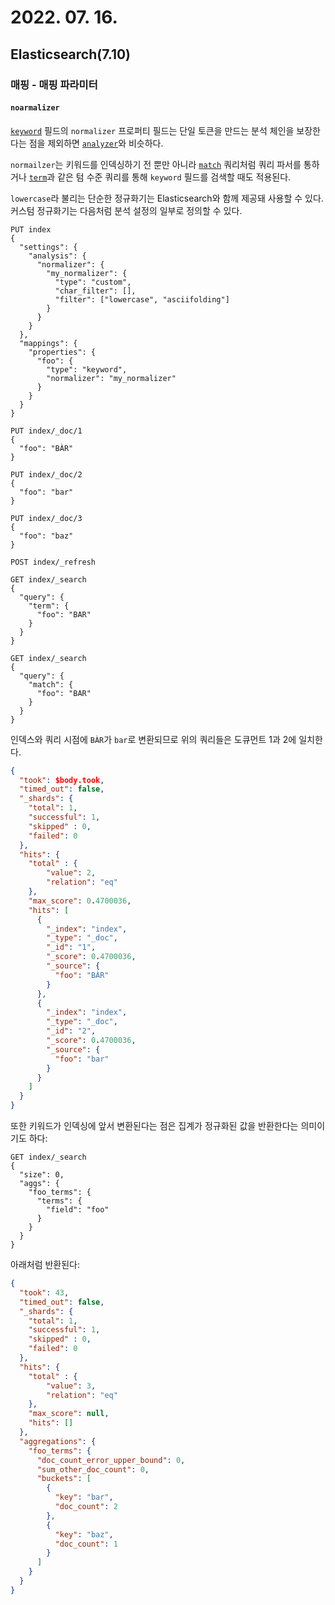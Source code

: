 # 2022. 07. 16.

## Elasticsearch(7.10)

### 매핑 - 매핑 파라미터

#### `noarmalizer`

[`keyword`][keyword] 필드의 `normalizer` 프로퍼티 필드는 단일 토큰을 만드는 분석 체인을 보장한다는 점을 제외하면 [`analyzer`][analyzer]와 비슷하다.

`normailzer`는 키워드를 인덱싱하기 전 뿐만 아니라 [`match`][match] 쿼리처럼 쿼리 파서를 통하거나 [`term`][term-query]과 같은 텀 수준 쿼리를 통해  `keyword` 필드를 검색할 때도 적용된다.

`lowercase`라 불리는 단순한 정규화기는 Elasticsearch와 함께 제공돼 사용할 수 있다. 커스텀 정규화기는 다음처럼 분석 설정의 일부로 정의할 수 있다.

```http
PUT index
{
  "settings": {
    "analysis": {
      "normalizer": {
        "my_normalizer": {
          "type": "custom",
          "char_filter": [],
          "filter": ["lowercase", "asciifolding"]
        }
      }
    }
  },
  "mappings": {
    "properties": {
      "foo": {
        "type": "keyword",
        "normalizer": "my_normalizer"
      }
    }
  }
}

PUT index/_doc/1
{
  "foo": "BÀR"
}

PUT index/_doc/2
{
  "foo": "bar"
}

PUT index/_doc/3
{
  "foo": "baz"
}

POST index/_refresh

GET index/_search
{
  "query": {
    "term": {
      "foo": "BAR"
    }
  }
}

GET index/_search
{
  "query": {
    "match": {
      "foo": "BAR"
    }
  }
}

```

인덱스와 쿼리 시점에 `BÀR`가 `bar`로 변환되므로 위의 쿼리들은 도큐먼트 1과 2에 일치한다.

```json
{
  "took": $body.took,
  "timed_out": false,
  "_shards": {
    "total": 1,
    "successful": 1,
    "skipped" : 0,
    "failed": 0
  },
  "hits": {
    "total" : {
        "value": 2,
        "relation": "eq"
    },
    "max_score": 0.4700036,
    "hits": [
      {
        "_index": "index",
        "_type": "_doc",
        "_id": "1",
        "_score": 0.4700036,
        "_source": {
          "foo": "BÀR"
        }
      },
      {
        "_index": "index",
        "_type": "_doc",
        "_id": "2",
        "_score": 0.4700036,
        "_source": {
          "foo": "bar"
        }
      }
    ]
  }
}
```

또한 키워드가 인덱싱에 앞서 변환된다는 점은 집계가 정규화된 값을 반환한다는 의미이기도 하다:

```http
GET index/_search
{
  "size": 0,
  "aggs": {
    "foo_terms": {
      "terms": {
        "field": "foo"
      }
    }
  }
}

```

아래처럼 반환된다:

```json
{
  "took": 43,
  "timed_out": false,
  "_shards": {
    "total": 1,
    "successful": 1,
    "skipped" : 0,
    "failed": 0
  },
  "hits": {
    "total" : {
        "value": 3,
        "relation": "eq"
    },
    "max_score": null,
    "hits": []
  },
  "aggregations": {
    "foo_terms": {
      "doc_count_error_upper_bound": 0,
      "sum_other_doc_count": 0,
      "buckets": [
        {
          "key": "bar",
          "doc_count": 2
        },
        {
          "key": "baz",
          "doc_count": 1
        }
      ]
    }
  }
}
```



[keyword]: https://www.elastic.co/guide/en/elasticsearch/reference/7.10/keyword.html
[analyzer]: https://www.elastic.co/guide/en/elasticsearch/reference/7.10/analyzer.html
[match]: https://www.elastic.co/guide/en/elasticsearch/reference/7.10/query-dsl-match-query.html
[term-query]: https://www.elastic.co/guide/en/elasticsearch/reference/7.10/query-dsl-term-query.html